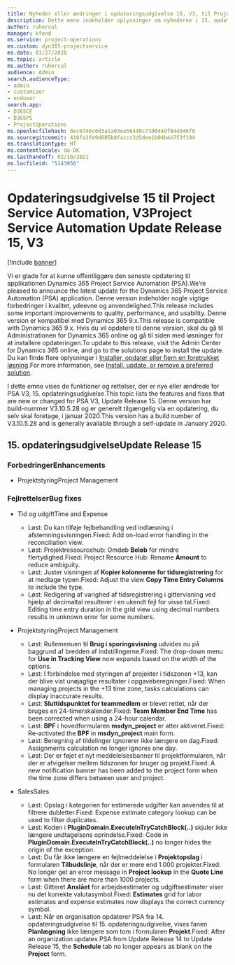 ```yaml
---
title: Nyheder eller ændringer i opdateringsudgivelse 15, V3, til Project Service Automation
description: Dette emne indeholder oplysninger om nyhederne i 15. opdateringsudgivelse til Project Service Automation, V3.
author: ruhercul
manager: kfend
ms.service: project-operations
ms.custom: dyn365-projectservice
ms.date: 01/27/2020
ms.topic: article
ms.author: ruhercul
audience: Admin
search.audienceType:
- admin
- customizer
- enduser
search.app:
- D365CE
- D365PS
- ProjectOperations
ms.openlocfilehash: 0ec6746c0d3a1a03ee56440c73d044df844046f8
ms.sourcegitcommit: 418fa1fe9d605b8faccc2d5dee1b04b4e753f194
ms.translationtype: HT
ms.contentlocale: da-DK
ms.lasthandoff: 02/10/2021
ms.locfileid: "5143956"
---
```

# <a name="project-service-automation-update-release-15-v3"></a><span data-ttu-id="faa62-103">Opdateringsudgivelse 15 til Project Service Automation, V3</span><span class="sxs-lookup"><span data-stu-id="faa62-103">Project Service Automation Update Release 15, V3</span></span>

[!include [banner](../includes/psa-now-project-operations.md)]

<span data-ttu-id="faa62-104">Vi er glade for at kunne offentliggøre den seneste opdatering til applikationen Dynamics 365 Project Service Automation (PSA).</span><span class="sxs-lookup"><span data-stu-id="faa62-104">We’re pleased to announce the latest update for the Dynamics 365 Project Service Automation (PSA) application.</span></span> <span data-ttu-id="faa62-105">Denne version indeholder nogle vigtige forbedringer i kvalitet, ydeevne og anvendelighed.</span><span class="sxs-lookup"><span data-stu-id="faa62-105">This release includes some important improvements to quality, performance, and usability.</span></span> <span data-ttu-id="faa62-106">Denne version er kompatibel med Dynamics 365 9.x.</span><span class="sxs-lookup"><span data-stu-id="faa62-106">This release is compatible with Dynamics 365 9.x.</span></span> <span data-ttu-id="faa62-107">Hvis du vil opdatere til denne version, skal du gå til Administrationen for Dynamics 365 online og gå til siden med løsninger for at installere opdateringen.</span><span class="sxs-lookup"><span data-stu-id="faa62-107">To update to this release, visit the Admin Center for Dynamics 365 online, and go to the solutions page to install the update.</span></span> <span data-ttu-id="faa62-108">Du kan finde flere oplysninger i [Installer, opdater eller fjern en foretrukket løsning](https://docs.microsoft.com/power-platform/admin/install-remove-preferred-solution).</span><span class="sxs-lookup"><span data-stu-id="faa62-108">For more information, see [Install, update, or remove a preferred solution](https://docs.microsoft.com/power-platform/admin/install-remove-preferred-solution).</span></span>

<span data-ttu-id="faa62-109">I dette emne vises de funktioner og rettelser, der er nye eller ændrede for PSA V3, 15. opdateringsudgivelse.</span><span class="sxs-lookup"><span data-stu-id="faa62-109">This topic lists the features and fixes that are new or changed for PSA V3, Update Release 15.</span></span> <span data-ttu-id="faa62-110">Denne version har build-nummer V3.10.5.28 og er generelt tilgængelig via en opdatering, du selv skal foretage, i januar 2020.</span><span class="sxs-lookup"><span data-stu-id="faa62-110">This version has a build number of V3.10.5.28 and is generally available through a self-update in January 2020.</span></span>

## <a name="update-release-15"></a><span data-ttu-id="faa62-111">15. opdateringsudgivelse</span><span class="sxs-lookup"><span data-stu-id="faa62-111">Update Release 15</span></span> 

### <a name="enhancements"></a><span data-ttu-id="faa62-112">Forbedringer</span><span class="sxs-lookup"><span data-stu-id="faa62-112">Enhancements</span></span>

- <span data-ttu-id="faa62-113">Projektstyring</span><span class="sxs-lookup"><span data-stu-id="faa62-113">Project Management</span></span>

### <a name="bug-fixes"></a><span data-ttu-id="faa62-114">Fejlrettelser</span><span class="sxs-lookup"><span data-stu-id="faa62-114">Bug fixes</span></span>

- <span data-ttu-id="faa62-115">Tid og udgift</span><span class="sxs-lookup"><span data-stu-id="faa62-115">Time and Expense</span></span>

  - <span data-ttu-id="faa62-116">Løst: Du kan tilføje fejlbehandling ved indlæsning i afstemningsvisningen.</span><span class="sxs-lookup"><span data-stu-id="faa62-116">Fixed: Add on-load error handling in the reconciliation view.</span></span>
  - <span data-ttu-id="faa62-117">Løst: Projektressourcehub: Omdøb **Beløb** for mindre flertydighed.</span><span class="sxs-lookup"><span data-stu-id="faa62-117">Fixed: Project Resource Hub: Rename **Amount** to reduce ambiguity.</span></span>
  - <span data-ttu-id="faa62-118">Løst: Juster visningen af **Kopier kolonnerne for tidsregistrering** for at medtage typen.</span><span class="sxs-lookup"><span data-stu-id="faa62-118">Fixed: Adjust the view **Copy Time Entry Columns** to include the type.</span></span>
  - <span data-ttu-id="faa62-119">Løst: Redigering af varighed af tidsregistrering i gittervisning ved hjælp af decimaltal resulterer i en ukendt fejl for visse tal.</span><span class="sxs-lookup"><span data-stu-id="faa62-119">Fixed: Editing time entry duration in the grid view using decimal numbers results in unknown error for some numbers.</span></span>

- <span data-ttu-id="faa62-120">Projektstyring</span><span class="sxs-lookup"><span data-stu-id="faa62-120">Project Management</span></span>

  - <span data-ttu-id="faa62-121">Løst: Rullemenuen til **Brug i sporingsvisning** udvides nu på baggrund af bredden af indstillingerne.</span><span class="sxs-lookup"><span data-stu-id="faa62-121">Fixed: The drop-down menu for **Use in Tracking View** now expands based on the width of the options.</span></span>
  - <span data-ttu-id="faa62-122">Løst: I forbindelse med styringen af projekter i tidszonen +13, kan der blive vist unøjagtige resultater i opgaveberegninger.</span><span class="sxs-lookup"><span data-stu-id="faa62-122">Fixed: When managing projects in the +13 time zone, tasks calculations can display inaccurate results.</span></span>
  - <span data-ttu-id="faa62-123">Løst: **Sluttidspunktet for teammedlem** er blevet rettet, når der bruges en 24-timerskalender.</span><span class="sxs-lookup"><span data-stu-id="faa62-123">Fixed: **Team Member End Time** has been corrected when using a 24-hour calendar.</span></span>
  - <span data-ttu-id="faa62-124">Løst: **BPF** i hovedformularen **msdyn_project** er atter aktiveret.</span><span class="sxs-lookup"><span data-stu-id="faa62-124">Fixed: Re-activated the **BPF** in **msdyn_project** main form.</span></span>
  - <span data-ttu-id="faa62-125">Løst: Beregning af tildelinger ignorerer ikke længere en dag.</span><span class="sxs-lookup"><span data-stu-id="faa62-125">Fixed: Assignments calculation no longer ignores one day.</span></span>
  - <span data-ttu-id="faa62-126">Løst: Der er føjet et nyt meddelelsesbanner til projektformularen, når der er afvigelser mellem tidszonen for bruger og projekt.</span><span class="sxs-lookup"><span data-stu-id="faa62-126">Fixed: A new notification banner has been added to the project form when the time zone differs between user and project.</span></span>

- <span data-ttu-id="faa62-127">Sales</span><span class="sxs-lookup"><span data-stu-id="faa62-127">Sales</span></span>

  - <span data-ttu-id="faa62-128">Løst: Opslag i kategorien for estimerede udgifter kan anvendes til at filtrere dubletter.</span><span class="sxs-lookup"><span data-stu-id="faa62-128">Fixed: Expense estimate category lookup can be used to filter duplicates.</span></span>
  - <span data-ttu-id="faa62-129">Løst: Koden i **PluginDomain.ExecuteInTryCatchBlock(..)** skjuler ikke længere undtagelsens oprindelse.</span><span class="sxs-lookup"><span data-stu-id="faa62-129">Fixed: Code in **PluginDomain.ExecuteInTryCatchBlock(..)** no longer hides the origin of the exception.</span></span>
  - <span data-ttu-id="faa62-130">Løst: Du får ikke længere en fejlmeddelelse i **Projektopslag** i formularen **Tilbudslinje**, når der er mere end 1.000 projekter.</span><span class="sxs-lookup"><span data-stu-id="faa62-130">Fixed: No longer get an error message in **Project lookup** in the **Quote Line** form when there are more than 1000 projects.</span></span>
  - <span data-ttu-id="faa62-131">Løst: Gitteret **Anslået** for arbejdsestimater og udgiftsestimater viser nu det korrekte valutasymbol.</span><span class="sxs-lookup"><span data-stu-id="faa62-131">Fixed: **Estimates** grid for labor estimates and expense estimates now displays the correct currency symbol.</span></span>
  - <span data-ttu-id="faa62-132">Løst: Når en organisation opdaterer PSA fra 14. opdateringsudgivelse til 15. opdateringsudgivelse, vises fanen **Planlægning** ikke længere som tom i formularen **Projekt**.</span><span class="sxs-lookup"><span data-stu-id="faa62-132">Fixed: After an organization updates PSA from Update Release 14 to Update Release 15, the **Schedule** tab no longer appears as blank on the **Project** form.</span></span>
